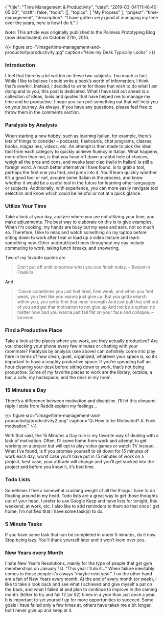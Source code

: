 {
    "title": "Time Management & Productivity",
    "date": "2019-03-04T11:48:40-05:00",
    "draft": false,
    "tools": [],
    "topics": [
        "My Process"
    ],
    "project": "time-management",
    "description": "I have gotten very good at managing my time over the years, here is how I do it."
}

<!-- Templates

{{< youtube id >}} 
{{< figure src="/image/time-management-and-productivity/file.jpg" caption="Title" >}}

-->

*Note*: This article was originally published to the Painless Prototyping Blog (now deactivated) on October 27th, 2016. 

{{< figure src="/image/time-management-and-productivity/productivity.jpg" caption="How my Desk Typically Looks" >}}

### Introduction

I feel that there is a lot written on these two subjects. Too much in fact. While I like to believe I could write a book’s worth of information, I think that’s overkill. Instead, I decided to write for those that wish to do what I am doing and to you, this post is dedicated. What I have laid out ahead is a collection of ideas, tools and quotes that have helped me to manage my time and be productive. I hope you can pull something out that will help you on your journey. As always, if you have any questions, please feel free to throw them in the comments section.


### Paralysis by Analysis

When starting a new hobby, such as learning Italian, for example, there’s lots of things to consider – podcasts, flashcards, chat programs, classes, books, magazines, videos, etc. An attempt is then made to pick the ideal tool from each category to quickly achieve fluency in Italian. What happens, more often than not, is that you head off down a rabbit hole of choices, weigh all the pros and cons, and weeks later ciao (hello in Italian) is still a foreign word. A much better alternative I have found, is to grab a tool, perhaps the first one you find, and jump into it. You’ll learn quickly whether it’s a good tool or not, acquire some Italian in the process, and know whether it would be a useful tool in the future for learning other languages or subjects. Additionally, with experience, you can more easily navigate tool selection and know which could be helpful or not at a quick glance.

### Utilize Your Time

Take a look at your day, analyze where you are not utilizing your time, and make adjustments. The best way to elaborate on this is to give examples. When I’m cooking, my hands are busy but my eyes and ears, not so much so. Therefore, I like to relax and watch something on my laptop before sitting down to work after I eat or load up a video lecture and learn something new. Other underutilized times throughout my day include commuting to work, taking lunch breaks, and showering.

Two of my favorite quotes are

> Don’t put off until tomorrow what you can finish today. – Benjamin Franklin

And

> ‘Cause sometimes you just feel tired,
> Feel weak, and when you feel weak, you feel like you wanna just give up.
> But you gotta search within you, you gotta find that inner strength
> And just pull that shit out of you and get that motivation to not give up
> And not be a quitter, no matter how bad you wanna just fall flat on your face and collapse.
> – Eminem

### Find a Productive Place

Take a look at the places where you work, are they actually productive? Are you checking your phone every few minutes or chatting with your roommate? Paralysis by analysis (see above) can definitely come into play here in terms of how clean, quiet, organized, whatever your space is, so it’s important to have a roughly productive space. If you’re spending half an hour cleaning your desk before sitting down to work, that’s not being productive. Some of my favorite places to work are the library, outside, a bar, a cafe, my hackspace, and the desk in my room.

### 15 Minutes a Day

There’s a difference between motivation and discipline. I’ll let this eloquent reply I stole from Reddit explain my feelings…

{{< figure src="/image/time-management-and-productivity/productivity2.png" caption="Q: How to be Motivated? A: Fuck motivation." >}}

With that said, the 15 Minutes a Day rule is my favorite way of dealing with a lack of motivation. Often, I’ll come home from work and attempt to get working on a project but will opt to play video games or watch TV instead. What I’ve found, is if you promise yourself to sit down for 15 minutes of work each day, worst case you’ll have put in 15 minutes of work on a project, best case, your attitude will change and you’ll get sucked into the project and before you know it, it’s bed time.

### Todo Lists

Sometimes I feel a somewhat crushing weight of all the things I have to do floating around in my head. Todo lists are a great way to get those thoughts out of your head. I prefer to use Google Keep and have lists for tonight, this weekend, at work, etc. I also like to add reminders to them so that once I get home, I’m notified that I have some task(s) to do.

### 5 Minute Tasks

If you have some task that can be completed in under 5 minutes, do it now. Stop being lazy. You’ll thank yourself later and it won’t loom over you.

### New Years every Month

I hate New Year’s Resolutions, mainly for the type of people that get gym memberships on January 1st. “This year I’ll do it…” When failure inevitably comes to these people it’s always “maybe next year”. I on the other hand am a fan of New Years every month. At the end of every month (or week), I like to take a look back and see what I achieved and give myself a pat on the back, and what I failed at and plan to continue to improve in the coming month. Better to try and fail 12 (or 52) times in a year than just once a year. It is important to set yourself up for more opportunities to succeed. Some goals I have failed only a few times at, others have taken me a bit longer, but I never give up and keep at it.
